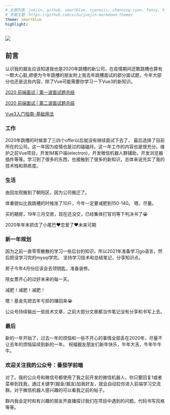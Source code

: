 ```yaml
---
# 主题列表：juejin, github, smartblue, cyanosis, channing-cyan, fancy, hydrogen, condensed-night-purple, greenwillow, v-green, vue-pro, healer-readable, mk-cute, jzman, geek-black, awesome-green, qklhk-chocolate
# 贡献主题：https://github.com/xitu/juejin-markdown-themes
theme: smartblue
highlight:
---
```

![](https://p3-juejin.byteimg.com/tos-cn-i-k3u1fbpfcp/a8d5adf82f254b9cabef34439210b04a~tplv-k3u1fbpfcp-watermark.image)
## 前言
认识我的掘友应该知道我也是2020年跳槽的新公司，在疫情期间还敢跳槽也算有一颗大心脏,顺便为今年跳槽的朋友附上我去年跳槽面试的部分面试题，今年大部分也还是这些内容，除了Vue可能需要你学习一下Vue3的新知识。

[2020 前端面试 | 第一波面试题总结](https://juejin.cn/post/6844904062257725447)

[2020 前端面试 | 第二波面试题总结](https://juejin.cn/post/6844904064262619144)

[Vue3入门指南-基础用法](https://juejin.cn/post/6918978676596047880)

### 工作
2020年跳槽的时候拿了三四个offer以后就没有继续面试下去了， 最后选择了目前所在的公司。这一年因为疫情也是过的磕磕绊。这一年工作的内容也是很充分。维护之前Vue项目，开发IM客户端(electron)，开发微信机器人群辅助，开发浏览器插件等等。学习到了很多的东西，也接触到了很多的新知识，总体来说充实了我的技术栈和熟练度。

### 生活
由回龙观搬到了朝阳区，因为公司搬迁了。

体重貌似比我跳槽的时候涨了10斤，今年一定要减肥到150-140。 嗯，尽量。

买的期房，19年三月交房，现在还没交，已经集体打官司等下判决书了😭

2020年年末抓住了小尾巴❤️恋爱了❤️未来可期

### 新一年规划
因为之前一直零零散散的学习一些后台的知识，所以2021年准备学习go语言，然后把没学习完的mysql学完。
坚持学习技术和总结笔记，分享知识点。

房子今年4月份应该会去领钥匙，准备装修。

陪女票开心的过好未来的每一天。

减肥！减肥！减肥！

嗯！基金先把去年亏损的赚回来😭

公众号持续输出一些技术文章，之前大部分文章都当作笔记没有分享和书写上去。

### 最后

新的一年开始了，过去一年的烦恼和一些不开心的事情全部丢在2020年，尽量不让去年的烦恼延续到新的一年。
祝福掘友朋友们新年快乐，牛年大吉，牛年牛牛牛。

### 欢迎关注我的公众号：番茄学前端

对了。我的公众号和微信号都使用了我之前开发的微信机器人，你只要回复1或者菜单到找我，通过关键字(掘金/掘友)加我好友，就会自动拉你进入前端学习交流群。对于微信机器人感兴趣的可以看我之前的帖子。

群内我会定时和有兴趣的朋友开直播探讨我们在项目中遇到的问题。代码书写风格等等。
